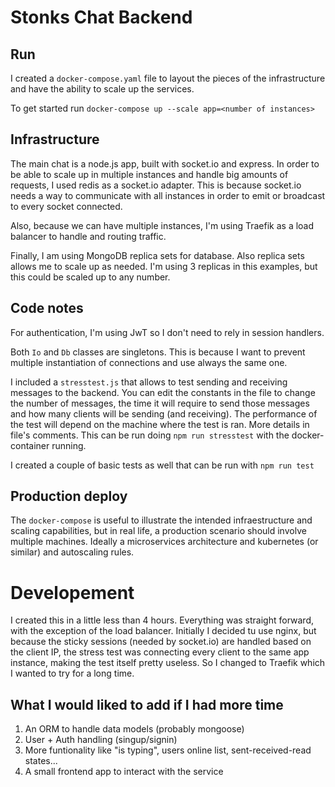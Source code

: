 # Stonks Chat Backend

## Run

I created a `docker-compose.yaml` file to layout the pieces of the infrastructure and have the ability to scale up the services.

To get started run `docker-compose up --scale app=<number of instances>`


## Infrastructure

The main chat is a node.js app, built with socket.io and express. In order to be able to scale up in multiple instances and handle big amounts of requests, I used redis as a socket.io adapter. This is because socket.io needs a way to communicate with all instances in order to emit or broadcast to every socket connected.

Also, because we can have multiple instances, I'm using Traefik as a load balancer to handle and routing traffic.

Finally, I am using MongoDB replica sets for database. Also replica sets allows me to scale up as needed. I'm using 3 replicas in this examples, but this could be scaled up to any number.


## Code notes

For authentication, I'm using JwT so I don't need to rely in session handlers.

Both `Io` and `Db` classes are singletons. This is because I want to prevent multiple instantiation of connections and use always the same one.

I included a `stresstest.js` that allows to test sending and receiving messages to the backend. You can edit the constants in the file to change the number of messages, the time it will require to send those messages and how many clients will be sending (and receiving).
The performance of the test will depend on the machine where the test is ran.
More details in file's comments.
This can be run doing `npm run stresstest` with the docker-container running.

I created a couple of basic tests as well that can be run with `npm run test`



## Production deploy

The `docker-compose` is useful to illustrate the intended infraestructure and scaling capabilities, but in real life, a production scenario should involve multiple machines. Ideally a microservices architecture and kubernetes (or similar) and autoscaling rules.



# Developement

I created this in a little less than 4 hours. Everything was straight forward, with the exception of the load balancer. Initially I decided tu use nginx, but because the sticky sessions (needed by socket.io) are handled based on the client IP, the stress test was connecting every client to the same app instance, making the test itself pretty useless. So I changed to Traefik which I wanted to try for a long time.


## What I would liked to add if I had more time

1. An ORM to handle data models (probably mongoose)
2. User + Auth handling (singup/signin)
3. More funtionality like "is typing", users online list, sent-received-read states...
4. A small frontend app to interact with the service
